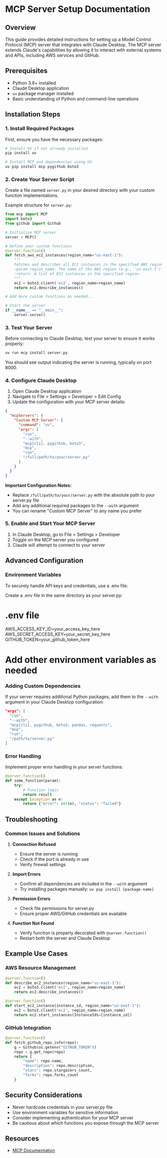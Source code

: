 # MCP Server Setup Documentation

## Overview

This guide provides detailed instructions for setting up a Model Control Protocol (MCP) server that integrates with Claude Desktop. The MCP server extends Claude's capabilities by allowing it to interact with external systems and APIs, including AWS services and GitHub.

## Prerequisites

- Python 3.8+ installed
- Claude Desktop application
- `uv` package manager installed
- Basic understanding of Python and command-line operations

## Installation Steps

### 1. Install Required Packages

First, ensure you have the necessary packages:

```bash
# Install UV if not already installed
pip install uv

# Install MCP and dependencies using UV
uv pip install mcp pygithub boto3
```

### 2. Create Your Server Script

Create a file named `server.py` in your desired directory with your custom function implementations.

Example structure for `server.py`:

```python
from mcp import MCP
import boto3
from github import Github

# Initialize MCP server
server = MCP()

# Define your custom functions
@server.function()
def fetch_aws_ec2_instances(region_name="us-east-1"):
    """
    Fetches and describes all EC2 instances in the specified AWS region.
    :param region_name: The name of the AWS region (e.g., 'us-east-1')
    :return: A list of EC2 instances in the specified region.
    """
    ec2 = boto3.client('ec2', region_name=region_name)
    return ec2.describe_instances()

# Add more custom functions as needed...

# Start the server
if __name__ == "__main__":
    server.serve()
```

### 3. Test Your Server

Before connecting to Claude Desktop, test your server to ensure it works properly:

```bash
uv run mcp install server.py
```

You should see output indicating the server is running, typically on port 8000.

### 4. Configure Claude Desktop

1. Open Claude Desktop application
2. Navigate to File > Settings > Developer > Edit Config
3. Update the configuration with your MCP server details:

```json
{
  "mcpServers": {
    "Custom MCP Server": {
      "command": "uv",
      "args": [
        "run",
        "--with",
        "mcp[cli], pygithub, boto3",
        "mcp",
        "run",
        "/full/path/to/your/server.py"
      ]
    }
  }
}
```

**Important Configuration Notes:**
- Replace `/full/path/to/your/server.py` with the absolute path to your server.py file
- Add any additional required packages to the `--with` argument
- You can rename "Custom MCP Server" to any name you prefer

### 5. Enable and Start Your MCP Server

1. In Claude Desktop, go to File > Settings > Developer
2. Toggle on the MCP server you configured
3. Claude will attempt to connect to your server

## Advanced Configuration

### Environment Variables

To securely handle API keys and credentials, use a .env file:

Create a .env file in the same directory as your server.py:

# .env file
AWS_ACCESS_KEY_ID=your_access_key_here
AWS_SECRET_ACCESS_KEY=your_secret_key_here
GITHUB_TOKEN=your_github_token_here
# Add other environment variables as needed

### Adding Custom Dependencies

If your server requires additional Python packages, add them to the `--with` argument in your Claude Desktop configuration:

```json
"args": [
  "run",
  "--with",
  "mcp[cli], pygithub, boto3, pandas, requests",
  "mcp",
  "run",
  "/path/to/server.py"
]
```

### Error Handling

Implement proper error handling in your server functions:

```python
@server.function()
def some_function(param):
    try:
        # Function logic
        return result
    except Exception as e:
        return {"error": str(e), "status": "failed"}
```

## Troubleshooting

### Common Issues and Solutions

1. **Connection Refused**
   - Ensure the server is running
   - Check if the port is already in use
   - Verify firewall settings

2. **Import Errors**
   - Confirm all dependencies are included in the `--with` argument
   - Try installing packages manually: `uv pip install [package-name]`

3. **Permission Errors**
   - Check file permissions for server.py
   - Ensure proper AWS/GitHub credentials are available

4. **Function Not Found**
   - Verify function is properly decorated with `@server.function()`
   - Restart both the server and Claude Desktop

## Example Use Cases

### AWS Resource Management

```python
@server.function()
def describe_ec2_instances(region_name="us-east-1"):
    ec2 = boto3.client('ec2', region_name=region_name)
    return ec2.describe_instances()

@server.function()
def start_ec2_instance(instance_id, region_name="us-east-1"):
    ec2 = boto3.client('ec2', region_name=region_name)
    return ec2.start_instances(InstanceIds=[instance_id])
```

### GitHub Integration

```python
@server.function()
def fetch_github_repo_info(repo):
    g = Github(os.getenv("GITHUB_TOKEN"))
    repo = g.get_repo(repo)
    return {
        "name": repo.name,
        "description": repo.description,
        "stars": repo.stargazers_count,
        "forks": repo.forks_count
    }
```

## Security Considerations

- Never hardcode credentials in your server.py file
- Use environment variables for sensitive information
- Consider implementing authentication for your MCP server
- Be cautious about which functions you expose through the MCP server

## Resources

- [MCP Documentation](https://modelcontextprotocol.io/introduction)